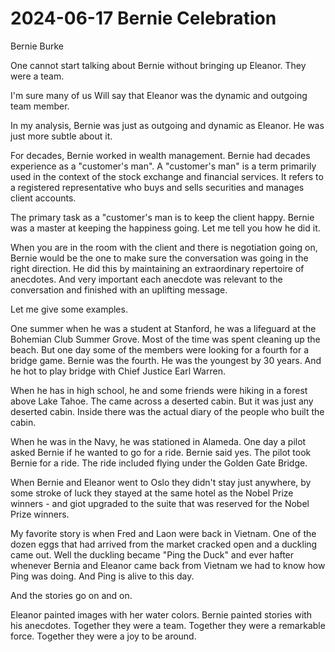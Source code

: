 # 2024-06-17 Bernie Celebration

Bernie Burke

One cannot start talking about Bernie without bringing up Eleanor. They were a team.

I'm sure many of us Will say that Eleanor was the dynamic and outgoing team member.

In my analysis, Bernie was just as outgoing and dynamic as Eleanor. He was just more subtle about it.

For decades, Bernie worked in wealth management. Bernie had decades experience as a "customer's man". A "customer's man" is a term primarily used in the context of the stock exchange and financial services. It refers to a registered representative who buys and sells securities and manages client accounts.

The primary task as a "customer's man is to keep the client happy. Bernie was a master at keeping the happiness going. Let me tell you how he did it.

When you are in the room with the client and there is negotiation going on, Bernie would be the one to make sure the conversation was going in the right direction. He did this by maintaining an extraordinary repertoire of anecdotes. And very important each anecdote was relevant to the conversation and finished with an uplifting message.

Let me give some examples.

One summer when he was a student at Stanford, he was a lifeguard at the Bohemian Club Summer Grove. Most of the time was spent cleaning up the beach. But one day some of the members were looking for a fourth for a bridge game. Bernie was the fourth. He was the youngest by 30 years. And he hot to play bridge with Chief Justice Earl Warren.

When he has in high school, he and some friends were hiking in a forest above Lake Tahoe. The came across a deserted cabin. But it was just any deserted cabin. Inside there was the actual diary of the people who built the cabin.

When he was in the Navy, he was stationed in Alameda. One day a pilot asked Bernie if he wanted to go for a ride. Bernie said yes. The pilot took Bernie for a ride. The ride included flying under the Golden Gate Bridge.

When Bernie and Eleanor went to Oslo they didn't stay just anywhere, by some stroke of luck they stayed at the same hotel as the Nobel Prize winners - and giot upgraded to the suite that was reserved for the Nobel Prize winners.

My favorite story is when Fred and Laon were back in Vietnam. One of the dozen eggs that had arrived from the market cracked open and a duckling came out. Well the duckling became "Ping the Duck" and ever hafter whenever Bernia and Eleanor came back from Vietnam we had to know how Ping was doing. And Ping is alive to this day.

And the stories go on and on.

Eleanor painted images with her water colors. Bernie painted stories with his anecdotes. Together they were a team. Together they were a remarkable force. Together they were a joy to be around.







